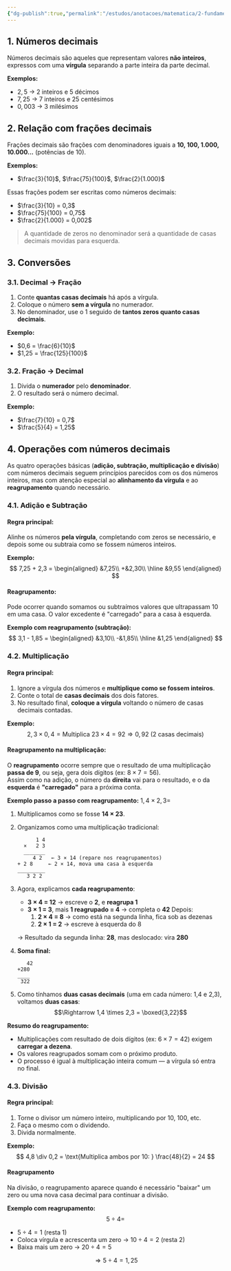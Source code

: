 ```yaml
---
{"dg-publish":true,"permalink":"/estudos/anotacoes/matematica/2-fundamental-2/3-fracoes-e-numeros-decimais/3-2-numeros-decimais/"}
---
```


## 1. Números decimais

Números decimais são aqueles que representam valores **não inteiros**, expressos com uma **vírgula** separando a parte inteira da parte decimal.

**Exemplos:**
- $2,5$ → 2 inteiros e 5 décimos
- $7,25$ → 7 inteiros e 25 centésimos
- $0,003$ → 3 milésimos

## 2. Relação com frações decimais

Frações decimais são frações com denominadores iguais a **10, 100, 1.000, 10.000...** (potências de 10).

**Exemplos:**
- $\frac{3}{10}$, $\frac{75}{100}$, $\frac{2}{1.000}$

Essas frações podem ser escritas como números decimais:

- $\frac{3}{10} = 0,3$
- $\frac{75}{100} = 0,75$
- $\frac{2}{1.000} = 0,002$

> A quantidade de zeros no denominador será a quantidade de casas decimais movidas para esquerda.

## 3. Conversões

### 3.1. Decimal → Fração

1. Conte **quantas casas decimais** há após a vírgula.
2. Coloque o número **sem a vírgula** no numerador.
3. No denominador, use o 1 seguido de **tantos zeros quanto casas decimais**.

**Exemplo:**
- $0,6 = \frac{6}{10}$
- $1,25 = \frac{125}{100}$

### 3.2. Fração → Decimal

1. Divida o **numerador** pelo **denominador**.
2. O resultado será o número decimal.

**Exemplo:**
- $\frac{7}{10} = 0,7$
- $\frac{5}{4} = 1,25$

## 4. Operações com números decimais

As quatro operações básicas (**adição, subtração, multiplicação e divisão**) com números decimais seguem princípios parecidos com os dos números inteiros, mas com atenção especial ao **alinhamento da vírgula** e ao **reagrupamento** quando necessário.

### 4.1. Adição e Subtração

#### Regra principal:

Alinhe os números **pela vírgula**, completando com zeros se necessário, e depois some ou subtraia como se fossem números inteiros.

**Exemplo:**
$$
7,25 + 2,3 =  
\begin{aligned}
&7,25\\
+&2,30\\
\hline
&9,55
\end{aligned}
$$

#### Reagrupamento:

Pode ocorrer quando somamos ou subtraímos valores que ultrapassam 10 em uma casa. O valor excedente é "carregado" para a casa à esquerda.

**Exemplo com reagrupamento (subtração):**
$$
3,1 - 1,85 =
\begin{aligned}
&3,10\\
-&1,85\\
\hline
&1,25
\end{aligned}
$$

### 4.2. Multiplicação

#### Regra principal:

1. Ignore a vírgula dos números e **multiplique como se fossem inteiros**.  
2. Conte o total de **casas decimais** dos dois fatores.  
3. No resultado final, **coloque a vírgula** voltando o número de casas decimais contadas.

**Exemplo:**
$$
2,3 \times 0,4 =  
\text{Multiplica } 23 \times 4 = 92 \Rightarrow 0,92 \ (\text{2 casas decimais})
$$

#### Reagrupamento na multiplicação:

O **reagrupamento** ocorre sempre que o resultado de uma multiplicação **passa de 9**, ou seja, gera dois dígitos (ex: $8 \times 7 = 56$).  
Assim como na adição, o número da **direita** vai para o resultado, e o da **esquerda** é **"carregado"** para a próxima conta.

**Exemplo passo a passo com reagrupamento:** $1,4 \times 2,3 =$

1. Multiplicamos como se fosse **14 × 23**.

2. Organizamos como uma multiplicação tradicional:
	```
	      1 4
	  ×   2 3
	  _______
	     4 2   ← 3 × 14 (repare nos reagrupamentos)
	+ 2 8     ← 2 × 14, mova uma casa à esquerda
	_________
	   3 2 2
	```

3. Agora, explicamos **cada reagrupamento**:
	- **3 × 4 = 12** → escreve o **2**, e **reagrupa 1**
	- **3 × 1 = 3**, mais **1 reagrupado = 4** → completa o **42**
	Depois:
		1. **2 × 4 = 8** → como está na segunda linha, fica sob as dezenas  
		2. **2 × 1 = 2** → escreve à esquerda do 8  
	
	→ Resultado da segunda linha: **28**, mas deslocado: vira **280**

4. **Soma final:**
	```
	   42
	+280
	____
	 322
	```

5. Como tínhamos **duas casas decimais** (uma em cada número: 1,4 e 2,3), voltamos **duas casas**: $$\Rightarrow 1,4 \times 2,3 = \boxed{3,22}$$

**Resumo do reagrupamento:**

- Multiplicações com resultado de dois dígitos (ex: $6 \times 7 = 42$) exigem **carregar a dezena**.
- Os valores reagrupados somam com o próximo produto.
- O processo é igual à multiplicação inteira comum — a vírgula só entra no final.

### 4.3. Divisão

#### Regra principal:

1. Torne o divisor um número inteiro, multiplicando por 10, 100, etc.  
2. Faça o mesmo com o dividendo.  
3. Divida normalmente.

**Exemplo:**
$$
4,8 \div 0,2 =  
\text{Multiplica ambos por 10: } \frac{48}{2} = 24
$$

#### Reagrupamento

Na divisão, o reagrupamento aparece quando é necessário "baixar" um zero ou uma nova casa decimal para continuar a divisão.

**Exemplo com reagrupamento:**
$$
5 \div 4 =
$$
- $5 \div 4 = 1$ (resta $1$)  
- Coloca vírgula e acrescenta um zero → $10 \div 4 = 2$ (resta $2$)  
- Baixa mais um zero → $20 \div 4 = 5$

$$
\Rightarrow 5 \div 4 = 1,25
$$
